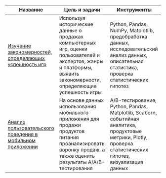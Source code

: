 |Название|Цель и задачи|Инструменты|
|-|--------|---|
|[Изучение закономерностей, определяющих успешность игр](https://github.com/alnsalimova/Yandex.Practicum/tree/main/Сборный%20проект%201/)| Используя исторические данные о продажах компьютерных игр, оценки пользователей и экспертов, жанры и платформы, выявить закономерности, определяющие успешность игры| Python, Pandas, NumPy, Matplotlib, предобработка данных, исследовательский анализ данных, описательная статистика, проверка статистических гипотез|
|[Анализ пользовательского поведения в мобильном приложении](https://github.com/alnsalimova/Yandex.Practicum/tree/main/Сборный%20проект%202/)|На основе данных использования мобильного приложения для продажи продуктов питания проанализировать воронку продаж, а также оценить результаты A/A/B-тестирования| A/B-тестирование, Python, Pandas, Matplotlib, Seaborn, событийная аналитика, продуктовые метрики, Plotly, проверка статистических гипотез, визуализация данных|

